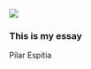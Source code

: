 [![](https://v3.juncture-digital.org/images/wb.svg)](https://v3.juncture-digital.org/wb)
### This is my essay
Pilar Espitia
<param title="Viceroyalty of New Spain" eid="Q170603">
<param ve-image manifest="gh:plant-humanities/media/images/Clusius_Network_copy.jpg">
<param ve-image manifest="wc:Agave_roasting_pit_1.jpg">
